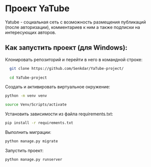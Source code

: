 # Проект YaTube
Yatube - социальная сеть с возможность размещения публикаций (после авторизации), комментариев к ним а также подписки на интересующих авторов.

## Как запустить проект (для Windows):
Клонировать репозиторий и перейти в него в командной строке:

```bash
  git clone https://github.com/Senkdar/YaTube-project/
  
  cd YaTube-project
```
 
Cоздать и активировать виртуальное окружение:

```bash
python -m venv venv

source Venv/Scripts/activate

```
Установить зависимости из файла requirements.txt:
```bash
pip install -r requirements.txt
```
Выполнить миграции:
```bash
python manage.py migrate
```
Запустить проект:
```bash
python manage.py runserver   
```
